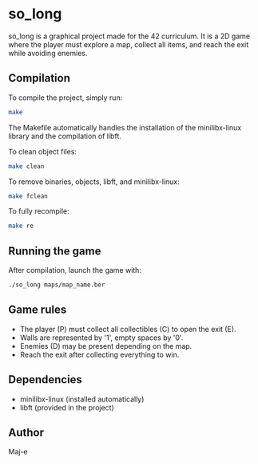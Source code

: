 # so_long

so_long is a graphical project made for the 42 curriculum. It is a 2D game where the player must explore a map, collect all items, and reach the exit while avoiding enemies.

## Compilation

To compile the project, simply run:

```sh
make
```

The Makefile automatically handles the installation of the minilibx-linux library and the compilation of libft.

To clean object files:

```sh
make clean
```

To remove binaries, objects, libft, and minilibx-linux:

```sh
make fclean
```

To fully recompile:

```sh
make re
```

## Running the game

After compilation, launch the game with:

```sh
./so_long maps/map_name.ber
```

## Game rules

- The player (P) must collect all collectibles (C) to open the exit (E).
- Walls are represented by '1', empty spaces by '0'.
- Enemies (D) may be present depending on the map.
- Reach the exit after collecting everything to win.

## Dependencies

- minilibx-linux (installed automatically)
- libft (provided in the project)

## Author

Maj-e
